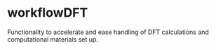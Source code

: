 # workflowDFT
Functionality to accelerate and ease handling of DFT calculations and computational materials set up.
